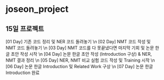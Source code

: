 # joseon_project

## 15일 프로젝트
[01 Day] 기존 코드 정리 및 NER 코드 돌려놓기 \n
[02 Day] NMT 코드 작성 및 NMT 코드 돌려놓기 \n
[03 Day] NMT 코드를 다 못끝냈다면 마지막 기회 및 논문 한글 초안 작성 시작 \n
[04 Day] 논문 한글 초안 작성 (Introduction 구상) & NER, NMT 결과 정리 \n
[05 Day] NER, NMT 비교 실험 코드 작성 및 Training 시작 \n
[06 Day] 논문 한글 Introduction 및 Related Work 구상 \n
[07 Day] 논문 한글 Introduction 완료